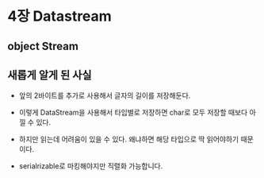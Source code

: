 # 4장 Datastream


## object Stream

## 새롭게 알게 된 사실 
- 앞의 2바이트를 추가로 사용해서 글자의 길이를 저장해둔다.
- 이렇게 DataStream을 사용해서 타입별로 저장하면 char로 모두 저장할 때보다 아낄 수 있다.
- 하지만 읽는데 어려움이 있을 수 있다. 왜냐하면 해당 타입으로 딱 읽어야하기 때문이다. 

- serialrizable로 마킹해야지만 직렬화 가능합니다.

